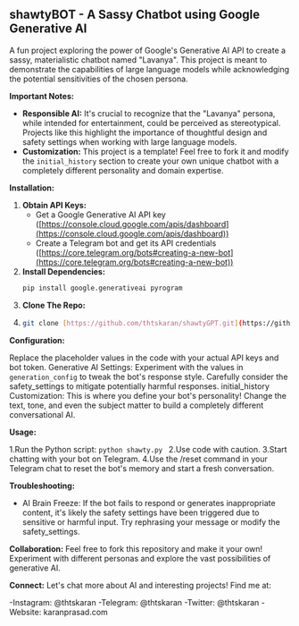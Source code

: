 ## shawtyBOT - A Sassy Chatbot using Google Generative AI

A fun project exploring the power of Google's Generative AI API to create a sassy, materialistic chatbot named "Lavanya". This project is meant to demonstrate the capabilities of large language models while acknowledging the potential sensitivities of the chosen persona. 

**Important Notes:**

* **Responsible AI:** It's crucial to recognize that the "Lavanya" persona, while intended for entertainment, could be perceived as stereotypical. Projects like this highlight the importance of thoughtful design and safety settings when working with large language models.
* **Customization:** This project is a template! Feel free to fork it and modify the `initial_history` section to create your own unique chatbot with a completely different personality and domain expertise.

**Installation:**

1. **Obtain API Keys:**
   - Get a Google Generative AI API key ([https://console.cloud.google.com/apis/dashboard](https://console.cloud.google.com/apis/dashboard))
   - Create a Telegram bot and get its API credentials ([https://core.telegram.org/bots#creating-a-new-bot](https://core.telegram.org/bots#creating-a-new-bot))
2. **Install Dependencies:**
   ```bash
   pip install google.generativeai pyrogram
3. **Clone The Repo:**
4. ```bash
   git clone [https://github.com/thtskaran/shawtyGPT.git](https://github.com/thtskaran/shawtyGPT.git) ```
**Configuration:**

Replace the placeholder values in the code with your actual API keys and bot token.
Generative AI Settings:
Experiment with the values in ```generation_config``` to tweak the bot's response style.
Carefully consider the safety_settings to mitigate potentially harmful responses.
initial_history Customization:
This is where you define your bot's personality! Change the text, tone, and even the subject matter to build a completely different conversational AI.

**Usage:**

1.Run the Python script:
 ```python shawty.py ```
2.Use code with caution.
3.Start chatting with your bot on Telegram.
4.Use the /reset command in your Telegram chat to reset the bot's memory and start a fresh conversation.

**Troubleshooting:**
- AI Brain Freeze: If the bot fails to respond or generates inappropriate content, it's likely the safety settings have been triggered due to sensitive or harmful input. Try rephrasing your message or modify the safety_settings.

**Collaboration:**
Feel free to fork this repository and make it your own! Experiment with different personas and explore the vast possibilities of generative AI.

**Connect:**
Let's chat more about AI and interesting projects! Find me at:

-Instagram: @thtskaran
-Telegram: @thtskaran
-Twitter: @thtskaran
-Website: karanprasad.com
 
